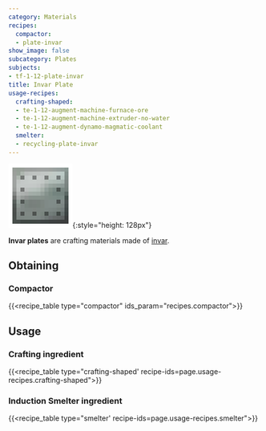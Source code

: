 ```yaml
---
category: Materials
recipes:
  compactor:
  - plate-invar
show_image: false
subcategory: Plates
subjects:
- tf-1-12-plate-invar
title: Invar Plate
usage-recipes:
  crafting-shaped:
  - te-1-12-augment-machine-furnace-ore
  - te-1-12-augment-machine-extruder-no-water
  - te-1-12-augment-dynamo-magmatic-coolant
  smelter:
  - recycling-plate-invar
---
```


![Invar plate](/assets/images/docs/1.12/thermal-foundation/plate-invar.png){:style="height: 128px"}


**Invar plates** are crafting materials made of [invar](../invar-ingot/).


Obtaining
---------

### Compactor
{{<recipe_table type="compactor" ids_param="recipes.compactor">}}


Usage
-----

### Crafting ingredient
{{<recipe_table type="crafting-shaped' recipe-ids=page.usage-recipes.crafting-shaped">}}

### Induction Smelter ingredient
{{<recipe_table type="smelter' recipe-ids=page.usage-recipes.smelter">}}

